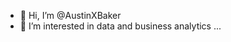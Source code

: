- 👋 Hi, I’m @AustinXBaker
- 👀 I’m interested in data and business analytics ...


<!---
AustinXBaker/AustinXBaker is a ✨ special ✨ repository because its `README.md` (this file) appears on your GitHub profile.
You can click the Preview link to take a look at your changes.
--->
